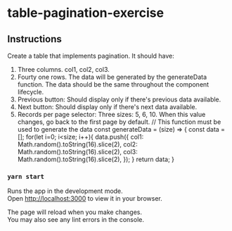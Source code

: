 # table-pagination-exercise

## Instructions
Create a table that implements pagination.
It should have:

1. Three columns. col1, col2, col3.
2. Fourty one rows. The data will be generated by the generateData function. The data should be the same throughout the component lifecycle.
3. Previous button: Should display only if there's previous data available.
4. Next button: Should display only if there's next data available.
5. Records per page selector: Three sizes: 5, 6, 10. When this value changes, go back to the first page by default.
// This function must be used to generate the data
const generateData = (size) => {
    const data = [];
    for(let i=0; i<size; i++){
        data.push({
            col1: Math.random().toString(16).slice(2),
            col2: Math.random().toString(16).slice(2),
            col3: Math.random().toString(16).slice(2),
        });
    }
    return data;
}

### `yarn start`

Runs the app in the development mode.\
Open [http://localhost:3000](http://localhost:3000) to view it in your browser.

The page will reload when you make changes.\
You may also see any lint errors in the console.
